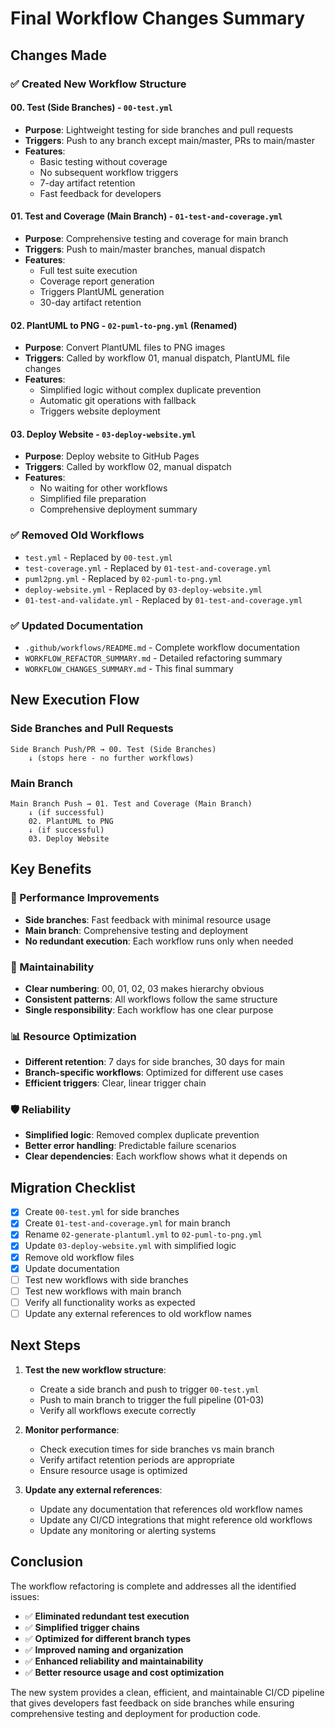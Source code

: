 # Final Workflow Changes Summary

## Changes Made

### ✅ **Created New Workflow Structure**

#### **00. Test (Side Branches)** - `00-test.yml`
- **Purpose**: Lightweight testing for side branches and pull requests
- **Triggers**: Push to any branch except main/master, PRs to main/master
- **Features**: 
  - Basic testing without coverage
  - No subsequent workflow triggers
  - 7-day artifact retention
  - Fast feedback for developers

#### **01. Test and Coverage (Main Branch)** - `01-test-and-coverage.yml`
- **Purpose**: Comprehensive testing and coverage for main branch
- **Triggers**: Push to main/master branches, manual dispatch
- **Features**:
  - Full test suite execution
  - Coverage report generation
  - Triggers PlantUML generation
  - 30-day artifact retention

#### **02. PlantUML to PNG** - `02-puml-to-png.yml` (Renamed)
- **Purpose**: Convert PlantUML files to PNG images
- **Triggers**: Called by workflow 01, manual dispatch, PlantUML file changes
- **Features**:
  - Simplified logic without complex duplicate prevention
  - Automatic git operations with fallback
  - Triggers website deployment

#### **03. Deploy Website** - `03-deploy-website.yml`
- **Purpose**: Deploy website to GitHub Pages
- **Triggers**: Called by workflow 02, manual dispatch
- **Features**:
  - No waiting for other workflows
  - Simplified file preparation
  - Comprehensive deployment summary

### ✅ **Removed Old Workflows**
- `test.yml` - Replaced by `00-test.yml`
- `test-coverage.yml` - Replaced by `01-test-and-coverage.yml`
- `puml2png.yml` - Replaced by `02-puml-to-png.yml`
- `deploy-website.yml` - Replaced by `03-deploy-website.yml`
- `01-test-and-validate.yml` - Replaced by `01-test-and-coverage.yml`

### ✅ **Updated Documentation**
- `.github/workflows/README.md` - Complete workflow documentation
- `WORKFLOW_REFACTOR_SUMMARY.md` - Detailed refactoring summary
- `WORKFLOW_CHANGES_SUMMARY.md` - This final summary

## New Execution Flow

### **Side Branches and Pull Requests**
```
Side Branch Push/PR → 00. Test (Side Branches)
    ↓ (stops here - no further workflows)
```

### **Main Branch**
```
Main Branch Push → 01. Test and Coverage (Main Branch)
    ↓ (if successful)
    02. PlantUML to PNG
    ↓ (if successful)
    03. Deploy Website
```

## Key Benefits

### **🚀 Performance Improvements**
- **Side branches**: Fast feedback with minimal resource usage
- **Main branch**: Comprehensive testing and deployment
- **No redundant execution**: Each workflow runs only when needed

### **🔧 Maintainability**
- **Clear numbering**: 00, 01, 02, 03 makes hierarchy obvious
- **Consistent patterns**: All workflows follow the same structure
- **Single responsibility**: Each workflow has one clear purpose

### **📊 Resource Optimization**
- **Different retention**: 7 days for side branches, 30 days for main
- **Branch-specific workflows**: Optimized for different use cases
- **Efficient triggers**: Clear, linear trigger chain

### **🛡️ Reliability**
- **Simplified logic**: Removed complex duplicate prevention
- **Better error handling**: Predictable failure scenarios
- **Clear dependencies**: Each workflow shows what it depends on

## Migration Checklist

- [x] Create `00-test.yml` for side branches
- [x] Create `01-test-and-coverage.yml` for main branch
- [x] Rename `02-generate-plantuml.yml` to `02-puml-to-png.yml`
- [x] Update `03-deploy-website.yml` with simplified logic
- [x] Remove old workflow files
- [x] Update documentation
- [ ] Test new workflows with side branches
- [ ] Test new workflows with main branch
- [ ] Verify all functionality works as expected
- [ ] Update any external references to old workflow names

## Next Steps

1. **Test the new workflow structure**:
   - Create a side branch and push to trigger `00-test.yml`
   - Push to main branch to trigger the full pipeline (01-03)
   - Verify all workflows execute correctly

2. **Monitor performance**:
   - Check execution times for side branches vs main branch
   - Verify artifact retention periods are appropriate
   - Ensure resource usage is optimized

3. **Update any external references**:
   - Update any documentation that references old workflow names
   - Update any CI/CD integrations that might reference old workflows
   - Update any monitoring or alerting systems

## Conclusion

The workflow refactoring is complete and addresses all the identified issues:

- ✅ **Eliminated redundant test execution**
- ✅ **Simplified trigger chains**
- ✅ **Optimized for different branch types**
- ✅ **Improved naming and organization**
- ✅ **Enhanced reliability and maintainability**
- ✅ **Better resource usage and cost optimization**

The new system provides a clean, efficient, and maintainable CI/CD pipeline that gives developers fast feedback on side branches while ensuring comprehensive testing and deployment for production code.